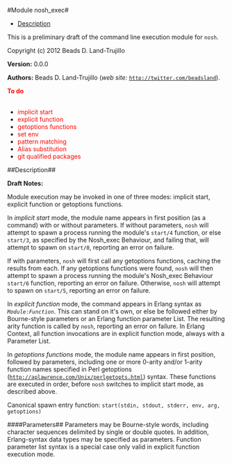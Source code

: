 

#Module nosh_exec#
* [Description](#description)


This is a preliminary draft of the command line execution module for `nosh`.



Copyright (c) 2012 Beads D. Land-Trujillo

__Version:__ 0.0.0

__Authors:__ Beads D. Land-Trujillo (_web site:_ [`http://twitter.com/beadsland`](http://twitter.com/beadsland)).

__<font color="red">To do</font>__
<br></br>
* <font color="red"> implicit start</font>
* <font color="red"> explicit function</font>
* <font color="red"> getoptions functions</font>
* <font color="red"> set env</font>
* <font color="red"> pattern matching</font>
* <font color="red"> Alias substitution</font>
* <font color="red"> git qualified packages</font>
<a name="description"></a>

##Description##
 

__Draft Notes:__ 

Module execution may be invoked in one of three modes:  implicit start, explicit function or 
getoptions functions. 

In _implicit start_ mode, the module name appears in first position (as a command) with or without parameters.
If without parameters, `nosh` will attempt to spawn a process running the module's `start/4` function,
or else `start/3`, as specified by the Nosh_exec Behaviour, and failing that,
will attempt to spawn on `start/0`, reporting an error on failure. 

If with parameters, `nosh` will first call any getoptions functions, caching the results from each.
If any getoptions functions were found, `nosh` will then attempt to spawn a process running the
module's Nosh_exec Behaviour `start/6` function, reporting an error on failure.  Otherwise,
`nosh` will attempt to spawn on `start/5`, reporting an error on failure. 

In _explicit function_ mode, the command appears in Erlang syntax as _`Module`_`:`_`Function`_.
This can stand on it's own, or else be followed either by Bourne-style parameters or an Erlang function parameter List.
The resulting arity function is called by `nosh`, reporting an error on failure.  In Erlang Context, 
all function invocations are in explicit function mode, always with a Parameter List. 

In _getoptions functions_ mode, the module name appears in first position, followed by
parameters, including one or more 0-arity and/or 1-arity function names specified in Perl getoptions
([`http://aplawrence.com/Unix/perlgetopts.html`](http://aplawrence.com/Unix/perlgetopts.md)) syntax.  These functions are executed in order, before
`nosh` switches to implicit start mode, as described above. 

Canonical spawn entry function: `start(stdin, stdout, stderr, env, arg, getoptions)` 

####<a name="Parameters">Parameters</a>##
 Parameters may be Bourne-style words, including character sequences delimited by single or double
quotes.  In addition, Erlang-syntax data types may be
specified as parameters.  Function parameter list syntax is a special case only valid in
explicit function execution mode.